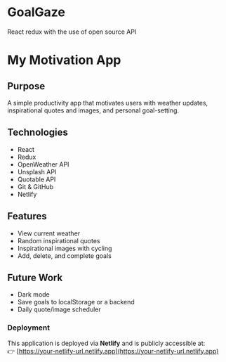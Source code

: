 # GoalGaze
React redux with the use of open source API

# My Motivation App

## Purpose
A simple productivity app that motivates users with weather updates, inspirational quotes and images, and personal goal-setting.

## Technologies
- React
- Redux
- OpenWeather API
- Unsplash API
- Quotable API
- Git & GitHub
- Netlify

## Features
- View current weather
- Random inspirational quotes
- Inspirational images with cycling
- Add, delete, and complete goals

## Future Work
- Dark mode
- Save goals to localStorage or a backend
- Daily quote/image scheduler

### Deployment
This application is deployed via **Netlify** and is publicly accessible at:  
👉 [https://your-netlify-url.netlify.app](https://your-netlify-url.netlify.app)